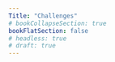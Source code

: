 ```yaml
---
Title: "Challenges"
# bookCollapseSection: true
bookFlatSection: false
# headless: true
# draft: true
---
```



